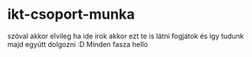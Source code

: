 # ikt-csoport-munka
szóval akkor elvileg ha ide irok akkor ezt te is látni fogjátok és igy tudunk majd együtt dolgozni :D 
Minden fasza
hello
